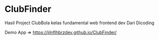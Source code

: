 # ClubFinder


Hasil Project ClubBola kelas fundamental web frontend dev  Dari Dicoding  

Demo App => https://ijlnflhbrzdev.github.io/ClubFinder/
